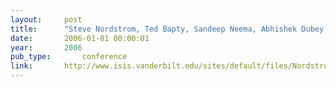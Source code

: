 ```yaml
---
layout:     post
title:      "Steve Nordstrom, Ted Bapty, Sandeep Neema, Abhishek Dubey, and Turker Keskinpala. A guided explorative approach for autonomic healing of model based systems. In Second IEEE conference on Space Mission Challenges for Information Technology (SMC-IT). jul 2006."
date:       2006-01-01 00:00:01
year:       2006
pub_type:       conference
link:       http://www.isis.vanderbilt.edu/sites/default/files/Nordstrom_SG_7_0_2006_A_Guided_E.pdf
---
```

